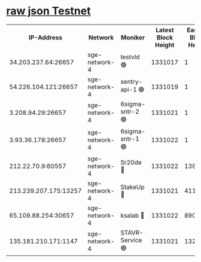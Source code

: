 
[raw json Testnet](https://rpc-check.sget.stavr.tech/sget/rpc-sget-result.json)
=


<table><tr><th>IP-Address</th><th>Network</th><th>Moniker</th><th>Latest Block Height</th><th>Earliest Block Height</th><th>Catching Up</th><th>Tx Index</th><th>Voting Power</th><th>Scan Time</th></tr><tr><td>34.203.237.64:26657</td><td>sge-network-4</td><td>testvld 🟢</td><td>1331017</td><td>1</td><td>False</td><td>on</td><td>0</td><td>2024-01-30T00:14:27.387010359UTC</td></tr><tr><td>54.226.104.121:26657</td><td>sge-network-4</td><td>sentry-api-1 🟢</td><td>1331019</td><td>1</td><td>False</td><td>on</td><td>0</td><td>2024-01-30T00:14:40.342205589UTC</td></tr><tr><td>3.208.94.29:26657</td><td>sge-network-4</td><td>6sigma-sntr-2 🟢</td><td>1331021</td><td>1</td><td>False</td><td>on</td><td>0</td><td>2024-01-30T00:14:50.554323702UTC</td></tr><tr><td>3.93.36.178:26657</td><td>sge-network-4</td><td>6sigma-sntr-1 🟢</td><td>1331022</td><td>1</td><td>False</td><td>on</td><td>0</td><td>2024-01-30T00:14:53.267509938UTC</td></tr><tr><td>212.22.70.9:60557</td><td>sge-network-4</td><td>Sr20de 🔴</td><td>1331022</td><td>138001</td><td>False</td><td>on</td><td>104</td><td>2024-01-30T00:14:56.219112174UTC</td></tr><tr><td>213.239.207.175:13257</td><td>sge-network-4</td><td>StakeUp 🔴</td><td>1331021</td><td>411001</td><td>False</td><td>off</td><td>100</td><td>2024-01-30T00:14:49.440679450UTC</td></tr><tr><td>65.109.88.254:30657</td><td>sge-network-4</td><td>ksalab 🔴</td><td>1331022</td><td>890001</td><td>False</td><td>off</td><td>1493</td><td>2024-01-30T00:14:53.739035668UTC</td></tr><tr><td>135.181.210.171:1147</td><td>sge-network-4</td><td>STAVR-Service 🟢</td><td>1331021</td><td>1327001</td><td>False</td><td>on</td><td>0</td><td>2024-01-30T00:14:49.865190153UTC</td></tr></table>
